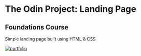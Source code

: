 # The Odin Project: Landing Page
## Foundations Course

Simple landing page built using HTML & CSS


[![portfolio](https://img.shields.io/badge/my_portfolio-000?style=for-the-badge&logo=ko-fi&logoColor=white)](https:/ljaskolka.com)

